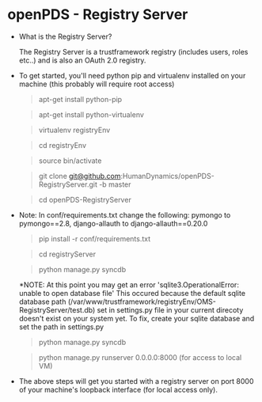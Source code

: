 openPDS - Registry Server
======================================

* What is the Registry Server?
 
    The Registry Server is a trustframework registry (includes users, roles etc..) and is also an OAuth 2.0 registry.

* To get started, you'll need python pip and virtualenv installed on your machine (this probably will require root access)

    >apt-get install python-pip
    
    >apt-get install python-virtualenv

    >virtualenv registryEnv
    
    >cd registryEnv
    
    >source bin/activate
    
    >git clone git@github.com:HumanDynamics/openPDS-RegistryServer.git -b master

    >cd openPDS-RegistryServer
 * Note: In conf/requirements.txt change the following:
    pymongo to pymongo==2.8, django-allauth to django-allauth==0.20.0
    >pip install -r conf/requirements.txt

    >cd registryServer
    
    >python manage.py syncdb
    
    *NOTE: At this point you may get an error 'sqlite3.OperationalError: unable to open database file'
    This occured because the default sqlite database path (/var/www/trustframework/registryEnv/OMS-RegistryServer/test.db) set in settings.py file in your current direcoty doesn't exist on your system yet. To fix, create your sqlite database and set the path in settings.py
    >python manage.py syncdb
    
    >python manage.py runserver 0.0.0.0:8000 (for access to local VM)
    
* The above steps will get you started with a registry server on port 8000 of your machine's loopback interface (for local access only). 
